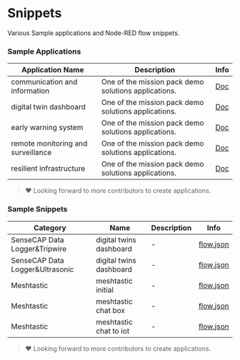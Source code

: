 # Snippets

Various Sample applications and Node-RED flow snippets.

### Sample Applications

| Application Name | Description | Info |
| --- | --- | --- |
| communication and information | One of the mission pack demo solutions applications. | [Doc](./sensecraft-communication-and-information-sharing/README.md) |
| digital twin dashboard | One of the mission pack demo solutions applications.  | [Doc](./sensecraft-digital-twin-dashboard//README.md) |
| early warning system | One of the mission pack demo solutions applications.  | [Doc](./sensecraft-early-warning-system//README.md) |
| remote monitoring and surveillance | One of the mission pack demo solutions applications.  | [Doc](./sensecraft-remote-monitoring-and-surveillance//README.md) |
| resilient infrastructure | One of the mission pack demo solutions applications.  | [Doc](./sensecraft-resilient-infrastructure//README.md) |

> ❤️ Looking forward to more contributors to create applications.

### Sample Snippets

| Category | Name | Description | Info |
| --- | --- | --- | --- |
| SenseCAP Data Logger&Tripwire | digital twins dashboard | - | [flow.json](./sensecraft-digital-twin-dashboard/flows/digital-twin-area.json) |
| SenseCAP Data Logger&Ultrasonic | digital twins dashboard | - | [flow.json](./sensecraft-digital-twin-dashboard/flows/digital-twin-area.json) |
| Meshtastic | meshtastic initial | - | [flow.json](./sensecraft-communication-and-information-sharing/initial-meshtastic-route.json) |
| Meshtastic | meshtastic chat box | - | [flow.json](./sensecraft-communication-and-information-sharing/meshtastic-chat-box.json) |
| Meshtastic | meshtastic chat to iot | - | [flow.json](./sensecraft-communication-and-information-sharing/meshtastic-chat-to-iot.json) |

> ❤️ Looking forward to more contributors to create applications.

